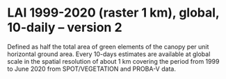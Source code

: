 #  LAI 1999-2020 (raster 1 km), global, 10-daily – version 2

Defined as half the total area of green elements of the canopy per unit horizontal ground area. Every 10-days estimates are available at global scale in the spatial resolution of about 1 km covering the period from 1999 to June 2020 from SPOT/VEGETATION and PROBA-V data.